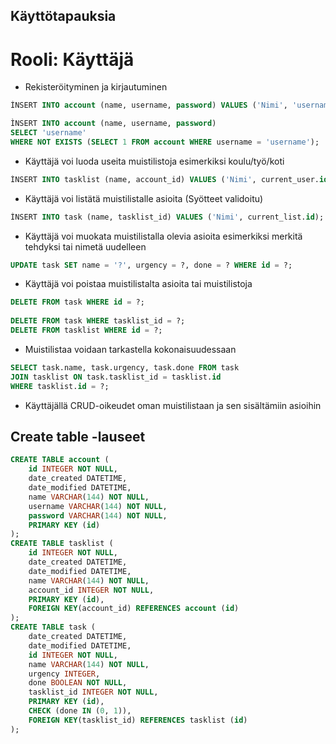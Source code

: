 ## Käyttötapauksia
# Rooli: Käyttäjä
* Rekisteröityminen ja kirjautuminen
```sql
ÌNSERT INTO account (name, username, password) VALUES ('Nimi', 'username', 'password');

ÌNSERT INTO account (name, username, password) 
SELECT 'username'
WHERE NOT EXISTS (SELECT 1 FROM account WHERE username = 'username');
```
* Käyttäjä voi luoda useita muistilistoja esimerkiksi koulu/työ/koti
```sql
ÌNSERT INTO tasklist (name, account_id) VALUES ('Nimi', current_user.id);
```
* Käyttäjä voi listätä muistilistalle asioita (Syötteet validoitu)
```sql
ÌNSERT INTO task (name, tasklist_id) VALUES ('Nimi', current_list.id);
```
* Käyttäjä voi muokata muistilistalla olevia asioita esimerkiksi merkitä tehdyksi tai nimetä uudelleen
```sql
UPDATE task SET name = '?', urgency = ?, done = ? WHERE id = ?;
```
* Käyttäjä voi poistaa muistilistalta asioita tai muistilistoja
```sql
DELETE FROM task WHERE id = ?;
  
DELETE FROM task WHERE tasklist_id = ?;
DELETE FROM tasklist WHERE id = ?;
```
* Muistilistaa voidaan tarkastella kokonaisuudessaan
```sql
SELECT task.name, task.urgency, task.done FROM task
JOIN tasklist ON task.tasklist_id = tasklist.id
WHERE tasklist.id = ?;
```
* Käyttäjällä CRUD-oikeudet oman muistilistaan ja sen sisältämiin asioihin

## Create table -lauseet
```sql
CREATE TABLE account (
	id INTEGER NOT NULL, 
	date_created DATETIME, 
	date_modified DATETIME, 
	name VARCHAR(144) NOT NULL, 
	username VARCHAR(144) NOT NULL, 
	password VARCHAR(144) NOT NULL, 
	PRIMARY KEY (id)
);
CREATE TABLE tasklist (
	id INTEGER NOT NULL, 
	date_created DATETIME, 
	date_modified DATETIME, 
	name VARCHAR(144) NOT NULL, 
	account_id INTEGER NOT NULL, 
	PRIMARY KEY (id), 
	FOREIGN KEY(account_id) REFERENCES account (id)
);
CREATE TABLE task (
	date_created DATETIME, 
	date_modified DATETIME, 
	id INTEGER NOT NULL, 
	name VARCHAR(144) NOT NULL, 
	urgency INTEGER, 
	done BOOLEAN NOT NULL, 
	tasklist_id INTEGER NOT NULL, 
	PRIMARY KEY (id), 
	CHECK (done IN (0, 1)), 
	FOREIGN KEY(tasklist_id) REFERENCES tasklist (id)
);
```

